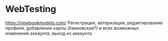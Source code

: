 # WebTesting
https://newbookmodels.com/   Регистрация,  авторизация, редактирование профиля,  добавление карты (банковская?)  и всех возможных изменений аккаунта,  выход из аккаунта  
